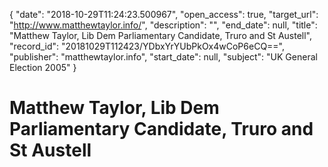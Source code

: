 {
  "date": "2018-10-29T11:24:23.500967", 
  "open_access": true, 
  "target_url": "http://www.matthewtaylor.info/", 
  "description": "", 
  "end_date": null, 
  "title": "Matthew Taylor, Lib Dem Parliamentary Candidate, Truro and St Austell", 
  "record_id": "20181029T112423/YDbxYrYUbPkOx4wCoP6eCQ==", 
  "publisher": "matthewtaylor.info", 
  "start_date": null, 
  "subject": "UK General Election 2005"
}

# Matthew Taylor, Lib Dem Parliamentary Candidate, Truro and St Austell

